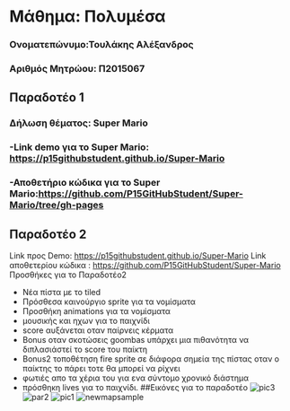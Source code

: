 # Μάθημα: Πολυμέσα
### Ονοματεπώνυμο:Τουλάκης Αλέξανδρος
### Αριθμός Μητρώου: Π2015067
## Παραδοτέο 1
### Δήλωση θέματος: Super Mario
### -Link demo για το Super Mario:  https://p15githubstudent.github.io/Super-Mario
### -Αποθετήριο κώδικα για το Super Mario:https://github.com/P15GitHubStudent/Super-Mario/tree/gh-pages
## Παραδοτέο 2
 Link προς Demo: https://p15githubstudent.github.io/Super-Mario
 Link αποθετερίου κώδικα : https://github.com/P15GitHubStudent/Super-Mario
 Προσθήκες για το Παραδοτέο2
 * Νέα πίστα με το tiled
 * Πρόσθεσα καινούργιο sprite για τα νομίσματα
 * Προσθήκη animations για τα νομίσματα
 * μουσικής και ηχων για το παιχνίδι
 * score αυξάνεται οταν παίρνεις κέρματα
 * Bonus οταν σκοτώσεις goombas υπάρχει μια πιθανότητα να διπλασιάστεί το score του παίκτη
 * Bonus2 τοποθέτηση fire sprite σε διάφορα σημεία της πίστας οταν ο παίκτης το πάρει τοτε θα μπορεί να ρίχνει 
 * φωτιές απο τα χέρια του για ενα σύντομο χρονικό διάστημα 
* πρόσθηκη lives για το παιχνίδι.
##Εικόνες για το παραδοτέο
![pic3](https://user-images.githubusercontent.com/22703561/32443906-574da0f0-c309-11e7-842e-5757cd0e698a.png)
![par2](https://user-images.githubusercontent.com/22703561/32443907-57944d3e-c309-11e7-97b8-65262a3d8ccf.png)
![pic1](https://user-images.githubusercontent.com/22703561/32443908-57bca8d8-c309-11e7-886e-9394e6dc4afe.png)
![newmapsample](https://user-images.githubusercontent.com/22703561/32443987-b1237302-c309-11e7-8c4a-f45b01b9d029.PNG)



